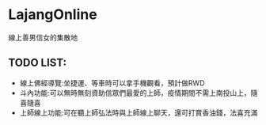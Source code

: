 # LajangOnline
線上善男信女的集散地

## TODO LIST:

- 線上佛經導覽:坐捷運、等車時可以拿手機觀看，預計做RWD
- 斗內功能:可以無時無刻資助信眾們最愛的上師，疫情期間不需上南投山上，隨喜隨喜
- 上師線上功能:可在聽上師弘法時與上師線上聊天，還可打賞香油錢，法喜充滿
